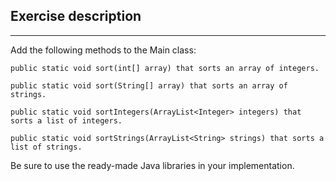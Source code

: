## Exercise description

---

Add the following methods to the Main class:

    public static void sort(int[] array) that sorts an array of integers.

    public static void sort(String[] array) that sorts an array of strings.

    public static void sortIntegers(ArrayList<Integer> integers) that sorts a list of integers.

    public static void sortStrings(ArrayList<String> strings) that sorts a list of strings.

Be sure to use the ready-made Java libraries in your implementation.